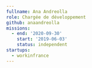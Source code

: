 ```yaml
---
fullname: Ana Andreolla
role: Chargée de développement
github: anaandreolla
missions:
  - end: '2020-09-30'
    start: '2019-06-03'
    status: independent
startups:
  - workinfrance
---
```



